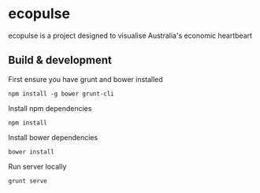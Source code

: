 # ecopulse

ecopulse is a project designed to visualise Australia's economic heartbeart

## Build & development

First ensure you have grunt and bower installed

```shell
npm install -g bower grunt-cli
```

Install npm dependencies

```shell
npm install
```

Install bower dependencies

```shell
bower install
```
Run server locally

```shell
grunt serve
```
